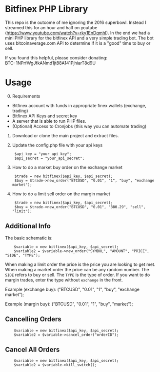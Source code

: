 # Bitfinex PHP Library

This repo is the outcome of me ignoring the 2016 superbowl. Instead I streamed this for an hour and half on youtube (https://www.youtube.com/watch?v=rky1EnDqmhI). 
In the end we had a mini PHP library for the bitfinex API and a very simple trading bot. The bot uses bitcoinaverage.com API to determine if it 
is a "good" time to buy or sell. 

If you found this helpful, please consider donating:   
BTC:  1NPrfWgJfkANmd1jt88A141PjhiarT8d9U

# Usage
0. Requirements

 * Bitfinex account with funds in appropriate finex wallets (exchange, trading)
 * Bitfinex API Keys and secret key
 * A server that is able to run PHP files. 
 * (Optional) Access to Cronjobs (this way you can automate trading)

1. Download or clone the main project and extract files.

2. Update the config.php file with your api keys

        $api_key = "your_api_key";
		$api_secret = "your_api_secret";


3. How to do a market buy order on the exchange market

        $trade = new bitfinex($api_key, $api_secret);
		$buy = $trade->new_order("BTCUSD", "0.01", "1", "buy", "exchange market");

4. How to do a limit sell order on the margin market

		$trade = new bitfinex($api_key, $api_secret);
		$buy = $trade->new_order("BTCUSD", "0.01", "380.29", "sell", "limit");


## Additional Info

The basic schematic is: 

		$variable = new bitfinex($api_key, $api_secret);
		$variable2 = $variable->new_order("SYMBOL", "AMOUNT", "PRICE", "SIDE", "TYPE");
		
When making a limit order the price is the price you are looking to get met. When making a market order the price can be any random number. 
The `SIDE` refers to buy or sell. The `TYPE` is the type of order. If you want to do margin trades, enter the type without `exchange` in the front. 

Example (exchange buy):
		("BTCUSD", "0.01", "1", "buy", "exchange market");
		
Example (margin buy):
		("BTCUSD", "0.01", "1", "buy", "market");
		
## Cancelling Orders
		$variable = new bitfinex($api_key, $api_secret);
		$variable2 = $variable->cancel_order("orderID");
		
		
## Cancel All Orders
		$variable = new bitfinex($api_key, $api_secret);
		$variable2 = $variable->kill_switch();
		
		
		
